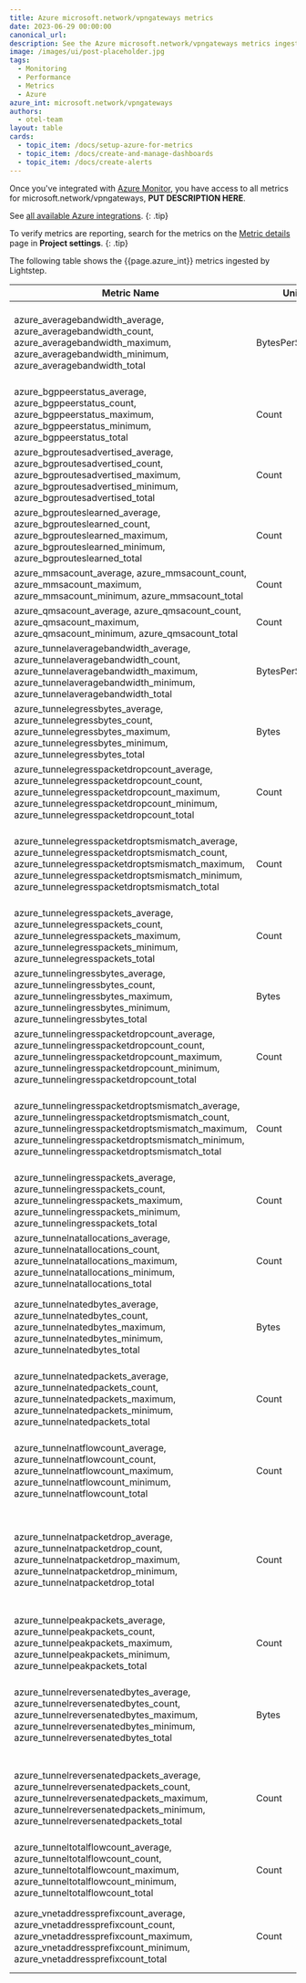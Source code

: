 ```yaml
---
title: Azure microsoft.network/vpngateways metrics
date: 2023-06-29 00:00:00
canonical_url:
description: See the Azure microsoft.network/vpngateways metrics ingested by Lightstep Observability
image: /images/ui/post-placeholder.jpg
tags:
  - Monitoring
  - Performance
  - Metrics
  - Azure
azure_int: microsoft.network/vpngateways
authors:
  - otel-team
layout: table
cards:
  - topic_item: /docs/setup-azure-for-metrics
  - topic_item: /docs/create-and-manage-dashboards
  - topic_item: /docs/create-alerts
---
```

Once you've integrated with [Azure Monitor](/docs/setup-azure-for-metrics), you have access to all metrics for microsoft.network/vpngateways, **PUT DESCRIPTION HERE**. 

See [all available Azure integrations](/docs/azure-metrics).
{: .tip}

To verify metrics are reporting, search for the metrics on the [Metric details](/docs/manage-metric-details) page in **Project settings**.
{: .tip}

The following table shows the {{page.azure_int}} metrics ingested by Lightstep.
<table class="table-aws">
<colgroup><col span="1" style="width: 35%;" /><col span="1" style="width: 15%;" /><col span="1" style="width: 35%;" /></colgroup>
  <thead>
    <th>Metric Name</th>
    <th>Unit</th>
    <th>Description</th>
  </thead>
  <tr>
    <td>azure_averagebandwidth_average, azure_averagebandwidth_count, azure_averagebandwidth_maximum, azure_averagebandwidth_minimum, azure_averagebandwidth_total</td>
    <td>BytesPerSecond</td>
    <td>Site-to-site bandwidth of a gateway in bytes per second</td>
  </tr>
  <tr>
    <td>azure_bgppeerstatus_average, azure_bgppeerstatus_count, azure_bgppeerstatus_maximum, azure_bgppeerstatus_minimum, azure_bgppeerstatus_total</td>
    <td>Count</td>
    <td>Status of BGP peer</td>
  </tr>
  <tr>
    <td>azure_bgproutesadvertised_average, azure_bgproutesadvertised_count, azure_bgproutesadvertised_maximum, azure_bgproutesadvertised_minimum, azure_bgproutesadvertised_total</td>
    <td>Count</td>
    <td>Count of Bgp Routes Advertised through tunnel</td>
  </tr>
  <tr>
    <td>azure_bgprouteslearned_average, azure_bgprouteslearned_count, azure_bgprouteslearned_maximum, azure_bgprouteslearned_minimum, azure_bgprouteslearned_total</td>
    <td>Count</td>
    <td>Count of Bgp Routes Learned through tunnel</td>
  </tr>
  <tr>
    <td>azure_mmsacount_average, azure_mmsacount_count, azure_mmsacount_maximum, azure_mmsacount_minimum, azure_mmsacount_total</td>
    <td>Count</td>
    <td>MMSA Count</td>
  </tr>
  <tr>
    <td>azure_qmsacount_average, azure_qmsacount_count, azure_qmsacount_maximum, azure_qmsacount_minimum, azure_qmsacount_total</td>
    <td>Count</td>
    <td>QMSA Count</td>
  </tr>
  <tr>
    <td>azure_tunnelaveragebandwidth_average, azure_tunnelaveragebandwidth_count, azure_tunnelaveragebandwidth_maximum, azure_tunnelaveragebandwidth_minimum, azure_tunnelaveragebandwidth_total</td>
    <td>BytesPerSecond</td>
    <td>Average bandwidth of a tunnel in bytes per second</td>
  </tr>
  <tr>
    <td>azure_tunnelegressbytes_average, azure_tunnelegressbytes_count, azure_tunnelegressbytes_maximum, azure_tunnelegressbytes_minimum, azure_tunnelegressbytes_total</td>
    <td>Bytes</td>
    <td>Outgoing bytes of a tunnel</td>
  </tr>
  <tr>
    <td>azure_tunnelegresspacketdropcount_average, azure_tunnelegresspacketdropcount_count, azure_tunnelegresspacketdropcount_maximum, azure_tunnelegresspacketdropcount_minimum, azure_tunnelegresspacketdropcount_total</td>
    <td>Count</td>
    <td>Count of outgoing packets dropped by tunnel</td>
  </tr>
  <tr>
    <td>azure_tunnelegresspacketdroptsmismatch_average, azure_tunnelegresspacketdroptsmismatch_count, azure_tunnelegresspacketdroptsmismatch_maximum, azure_tunnelegresspacketdroptsmismatch_minimum, azure_tunnelegresspacketdroptsmismatch_total</td>
    <td>Count</td>
    <td>Outgoing packet drop count from traffic selector mismatch of a tunnel</td>
  </tr>
  <tr>
    <td>azure_tunnelegresspackets_average, azure_tunnelegresspackets_count, azure_tunnelegresspackets_maximum, azure_tunnelegresspackets_minimum, azure_tunnelegresspackets_total</td>
    <td>Count</td>
    <td>Outgoing packet count of a tunnel</td>
  </tr>
  <tr>
    <td>azure_tunnelingressbytes_average, azure_tunnelingressbytes_count, azure_tunnelingressbytes_maximum, azure_tunnelingressbytes_minimum, azure_tunnelingressbytes_total</td>
    <td>Bytes</td>
    <td>Incoming bytes of a tunnel</td>
  </tr>
  <tr>
    <td>azure_tunnelingresspacketdropcount_average, azure_tunnelingresspacketdropcount_count, azure_tunnelingresspacketdropcount_maximum, azure_tunnelingresspacketdropcount_minimum, azure_tunnelingresspacketdropcount_total</td>
    <td>Count</td>
    <td>Count of incoming packets dropped by tunnel</td>
  </tr>
  <tr>
    <td>azure_tunnelingresspacketdroptsmismatch_average, azure_tunnelingresspacketdroptsmismatch_count, azure_tunnelingresspacketdroptsmismatch_maximum, azure_tunnelingresspacketdroptsmismatch_minimum, azure_tunnelingresspacketdroptsmismatch_total</td>
    <td>Count</td>
    <td>Incoming packet drop count from traffic selector mismatch of a tunnel</td>
  </tr>
  <tr>
    <td>azure_tunnelingresspackets_average, azure_tunnelingresspackets_count, azure_tunnelingresspackets_maximum, azure_tunnelingresspackets_minimum, azure_tunnelingresspackets_total</td>
    <td>Count</td>
    <td>Incoming packet count of a tunnel</td>
  </tr>
  <tr>
    <td>azure_tunnelnatallocations_average, azure_tunnelnatallocations_count, azure_tunnelnatallocations_maximum, azure_tunnelnatallocations_minimum, azure_tunnelnatallocations_total</td>
    <td>Count</td>
    <td>Count of allocations for a NAT rule on a tunnel</td>
  </tr>
  <tr>
    <td>azure_tunnelnatedbytes_average, azure_tunnelnatedbytes_count, azure_tunnelnatedbytes_maximum, azure_tunnelnatedbytes_minimum, azure_tunnelnatedbytes_total</td>
    <td>Bytes</td>
    <td>Number of bytes that were NATed on a tunnel by a NAT rule</td>
  </tr>
  <tr>
    <td>azure_tunnelnatedpackets_average, azure_tunnelnatedpackets_count, azure_tunnelnatedpackets_maximum, azure_tunnelnatedpackets_minimum, azure_tunnelnatedpackets_total</td>
    <td>Count</td>
    <td>Number of packets that were NATed on a tunnel by a NAT rule</td>
  </tr>
  <tr>
    <td>azure_tunnelnatflowcount_average, azure_tunnelnatflowcount_count, azure_tunnelnatflowcount_maximum, azure_tunnelnatflowcount_minimum, azure_tunnelnatflowcount_total</td>
    <td>Count</td>
    <td>Number of NAT flows on a tunnel by flow type and NAT rule</td>
  </tr>
  <tr>
    <td>azure_tunnelnatpacketdrop_average, azure_tunnelnatpacketdrop_count, azure_tunnelnatpacketdrop_maximum, azure_tunnelnatpacketdrop_minimum, azure_tunnelnatpacketdrop_total</td>
    <td>Count</td>
    <td>Number of NATed packets on a tunnel that dropped by drop type and NAT rule</td>
  </tr>
  <tr>
    <td>azure_tunnelpeakpackets_average, azure_tunnelpeakpackets_count, azure_tunnelpeakpackets_maximum, azure_tunnelpeakpackets_minimum, azure_tunnelpeakpackets_total</td>
    <td>Count</td>
    <td>Tunnel Peak Packets Per Second</td>
  </tr>
  <tr>
    <td>azure_tunnelreversenatedbytes_average, azure_tunnelreversenatedbytes_count, azure_tunnelreversenatedbytes_maximum, azure_tunnelreversenatedbytes_minimum, azure_tunnelreversenatedbytes_total</td>
    <td>Bytes</td>
    <td>Number of bytes that were reverse NATed on a tunnel by a NAT rule</td>
  </tr>
  <tr>
    <td>azure_tunnelreversenatedpackets_average, azure_tunnelreversenatedpackets_count, azure_tunnelreversenatedpackets_maximum, azure_tunnelreversenatedpackets_minimum, azure_tunnelreversenatedpackets_total</td>
    <td>Count</td>
    <td>Number of packets on a tunnel that were reverse NATed by a NAT rule</td>
  </tr>
  <tr>
    <td>azure_tunneltotalflowcount_average, azure_tunneltotalflowcount_count, azure_tunneltotalflowcount_maximum, azure_tunneltotalflowcount_minimum, azure_tunneltotalflowcount_total</td>
    <td>Count</td>
    <td>Total flow count on a tunnel</td>
  </tr>
  <tr>
    <td>azure_vnetaddressprefixcount_average, azure_vnetaddressprefixcount_count, azure_vnetaddressprefixcount_maximum, azure_vnetaddressprefixcount_minimum, azure_vnetaddressprefixcount_total</td>
    <td>Count</td>
    <td>Count of Vnet address prefixes behind gateway</td>
  </tr>
</table>
